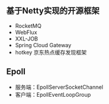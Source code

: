 
## 基于Netty实现的开源框架
- RocketMQ
- WebFlux
- XXL-JOB
- Spring Cloud Gateway
- hotkey 京东热点缓存发现框架


## Epoll
- 服务端：EpollServerSocketChannel
- 客户端：EpollEventLoopGroup
